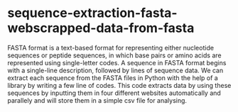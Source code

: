 # sequence-extraction-fasta-webscrapped-data-from-fasta
FASTA format is a text-based format for representing either nucleotide sequences or peptide sequences, in which base pairs or amino acids are represented using single-letter codes. A sequence in FASTA format begins with a single-line description, followed by lines of sequence data.
We can extract each sequence from the FASTA files in Python with the help of a library by writing a few line of codes. This code extracts data by using these sequences by inputting them in four different websites automatically and parallely and will store them in a simple csv file for analysing. 
